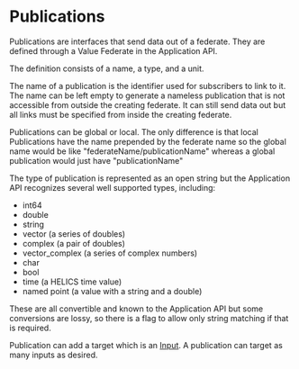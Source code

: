 # Publications

Publications are interfaces that send data out of a federate. They are defined through a Value Federate in the Application API.

The definition consists of a name, a type, and a unit.

The name of a publication is the identifier used for subscribers to link to it. The name can be left empty to generate a nameless publication that is not accessible from outside the creating federate. It can still send data out but all links must be specified from inside the creating federate.

Publications can be global or local. The only difference is that local Publications have the name prepended by the federate name so the global name would be like "federateName/publicationName" whereas a global publication would just have "publicationName"

The type of publication is represented as an open string but the Application API recognizes several well supported types, including:

- int64
- double
- string
- vector (a series of doubles)
- complex (a pair of doubles)
- vector_complex (a series of complex numbers)
- char
- bool
- time (a HELICS time value)
- named point (a value with a string and a double)

These are all convertible and known to the Application API but some conversions are lossy, so there is a flag to allow only string matching if that is required.

Publication can add a target which is an [Input](./Inputs). A publication can target as many inputs as desired.
